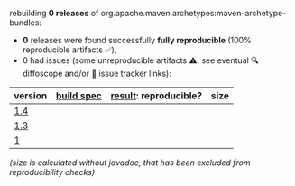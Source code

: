 rebuilding **0 releases** of org.apache.maven.archetypes:maven-archetype-bundles:
- **0** releases were found successfully **fully reproducible** (100% reproducible artifacts :white_check_mark:),
- 0 had issues (some unreproducible artifacts :warning:, see eventual :mag: diffoscope and/or :memo: issue tracker links):

| version | [build spec](/BUILDSPEC.md) | [result](https://reproducible-builds.org/docs/jvm/): reproducible? | size |
| -- | --------- | ------ | -- |
| [1.4](https://central.sonatype.com/artifact/org.apache.maven.archetypes/maven-archetype-bundles/1.4/pom) | | | |
| [1.3](https://central.sonatype.com/artifact/org.apache.maven.archetypes/maven-archetype-bundles/1.3/pom) | | | |
| [1](https://central.sonatype.com/artifact/org.apache.maven.archetypes/maven-archetype-bundles/1/pom) | | | |

<i>(size is calculated without javadoc, that has been excluded from reproducibility checks)</i>
